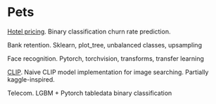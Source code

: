 # Pets

[Hotel pricing](https://github.com/Bichoshka/Pets/tree/master/hotel%20churn%20rate). Binary classification churn rate prediction.

Bank retention. Sklearn, plot_tree, unbalanced classes, upsampling

Face recognition. Pytorch, torchvision, transforms, transfer learning

[CLIP](https://github.com/Bichoshka/Pets/tree/master/CLIP). Naive CLIP model implementation for image searching. Partially kaggle-inspired.

Telecom. LGBM + Pytorch tabledata binary classification
